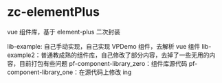 # zc-elementPlus

vue 组件库，基于 element-plus 二次封装

lib-example: 自己手动实现，自己实现 VPDemo 组件，去解析 vue 组件
lib-example2：普通教成熟的组件库，自己修改了部分内容，去掉了一些无用的内容，目前打包有些问题
pf-component-library_zero：组件库源代码
pf-component-library_one：在源代码上修改 ing
